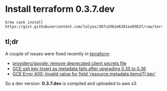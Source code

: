 # Install terraform 0.3.7.dev

```
brew cask install https://gist.githubusercontent.com/lalyos/307cd3b2e6381ea9563f/raw/terraform.rb
```

## tl;dr

A couple of issues were fixed recently in [terraform](terraform.io):

- [providers/google: remove deprecated client secrets file](https://github.com/hashicorp/terraform/pull/884)
- [GCE ssh key insert as metadata fails after upgrading 0.35 to 0.36](https://github.com/hashicorp/terraform/issues/835)
- [GCE Error 400: Invalid value for field 'resource.metadata.items[1].key'](https://github.com/hashicorp/terraform/issues/757)

So a dev version: **0.3.7.dev** is compiled and uploaded to aws s3.